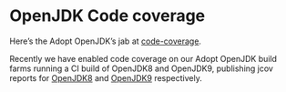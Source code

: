 # OpenJDK Code coverage

Here’s the Adopt OpenJDK’s jab at [code-coverage](https://java.net/projects/adoptopenjdk/pages/Codecoverage).

Recently we have enabled code coverage on our Adopt OpenJDK build farms running a CI build of OpenJDK8 and OpenJDK9, publishing jcov reports for [OpenJDK8](https://adopt-openjdk.ci.cloudbees.com/view/OpenJDK/job/openjdk-1.8-linux-x86_64/ws/testoutput/jdk_core/JTreport/jcov/index.html) and [OpenJDK9](https://adopt-openjdk.ci.cloudbees.com/view/OpenJDK/job/openjdk-1.9-linux-x86_64/ws/testoutput/jdk_core/JTreport/jcov/index.html) respectively.